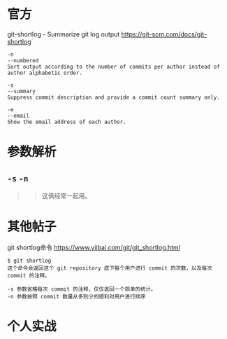 
# 官方

git-shortlog - Summarize git log output https://git-scm.com/docs/git-shortlog
```console
-n
--numbered
Sort output according to the number of commits per author instead of author alphabetic order.

-s
--summary
Suppress commit description and provide a commit count summary only.

-e
--email
Show the email address of each author.
```

# 参数解析

## `-s` `-n`

>> 这俩经常一起用。

# 其他帖子

git shortlog命令 https://www.yiibai.com/git/git_shortlog.html
```console
$ git shortlog
这个命令会返回这个 git repository 底下每个用户进行 commit 的次数，以及每次 commit 的注释。

-s 参数省略每次 commit 的注释，仅仅返回一个简单的统计。
-n 参数按照 commit 数量从多到少的顺利对用户进行排序
```

# 个人实战
